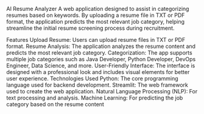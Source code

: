 AI Resume Analyzer
        A web application designed to assist in categorizing resumes based on keywords. By uploading a resume file in TXT or PDF format, the application predicts the most relevant job category, helping streamline the initial resume screening process during recruitment.

Features
Upload Resume: Users can upload resume files in TXT or PDF format.
Resume Analysis: The application analyzes the resume content and predicts the most relevant job category.
Categorization: The app supports multiple job categories such as Java Developer, Python Developer, DevOps Engineer, Data Science, and more.
User-Friendly Interface: The interface is designed with a professional look and includes visual elements for better user experience.
Technologies Used
Python: The core programming language used for backend development.
Streamlit: The web framework used to create the web application.
Natural Language Processing (NLP): For text processing and analysis.
Machine Learning: For predicting the job category based on the resume content
